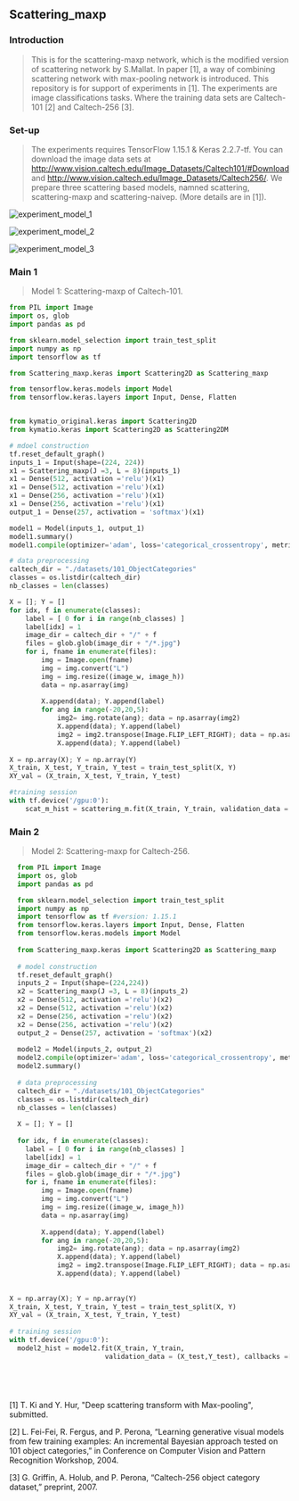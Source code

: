 ## Scattering_maxp

### Introduction
> This is for the scattering-maxp network, which is the modified version of scattering network by S.Mallat. In paper [1], a way of combining scattering network with max-pooling network is introduced. This repository is for support of experiments in [1]. The experiments are image classifications tasks. Where the training data sets are Caltech-101 [2] and Caltech-256 [3]. 


### Set-up 
> The experiments requires TensorFlow 1.15.1 & Keras 2.2.7-tf. You can download the image data sets at http://www.vision.caltech.edu/Image_Datasets/Caltech101/#Download
and http://www.vision.caltech.edu/Image_Datasets/Caltech256/. We prepare three scattering based models, namned scattering, scattering-maxp and scattering-naivep. (More details are in [1]).

![experiment_model_1](https://user-images.githubusercontent.com/55676509/100437400-0802a580-30e4-11eb-821d-e6fd223821a9.png)

![experiment_model_2](https://user-images.githubusercontent.com/55676509/100437431-1650c180-30e4-11eb-8a1a-a4957d9ba7bc.png)

![experiment_model_3](https://user-images.githubusercontent.com/55676509/100437445-19e44880-30e4-11eb-9fb0-4ae145a6cbd8.png)




### Main 1
> Model 1: Scattering-maxp of Caltech-101.

```python
from PIL import Image
import os, glob
import pandas as pd

from sklearn.model_selection import train_test_split
import numpy as np
import tensorflow as tf  

from Scattering_maxp.keras import Scattering2D as Scattering_maxp

from tensorflow.keras.models import Model
from tensorflow.keras.layers import Input, Dense, Flatten


from kymatio_original.keras import Scattering2D
from kymatio.keras import Scattering2D as Scattering2DM

# mdoel construction
tf.reset_default_graph()
inputs_1 = Input(shape=(224, 224))
x1 = Scattering_maxp(J =3, L = 8)(inputs_1)
x1 = Dense(512, activation ='relu')(x1)
x1 = Dense(512, activation ='relu')(x1)
x1 = Dense(256, activation ='relu')(x1)
x1 = Dense(256, activation ='relu')(x1)
output_1 = Dense(257, activation = 'softmax')(x1)

model1 = Model(inputs_1, output_1)
model1.summary()
model1.compile(optimizer='adam', loss='categorical_crossentropy', metrics=['accuracy'])

# data preprocessing
caltech_dir = "./datasets/101_ObjectCategories"
classes = os.listdir(caltech_dir)
nb_classes = len(classes)

X = []; Y = []
for idx, f in enumerate(classes):
    label = [ 0 for i in range(nb_classes) ]
    label[idx] = 1
    image_dir = caltech_dir + "/" + f
    files = glob.glob(image_dir + "/*.jpg")
    for i, fname in enumerate(files):
        img = Image.open(fname)
        img = img.convert("L")
        img = img.resize((image_w, image_h))        
        data = np.asarray(img)
        
        X.append(data); Y.append(label)
        for ang in range(-20,20,5):
            img2= img.rotate(ang); data = np.asarray(img2)
            X.append(data); Y.append(label)
            img2 = img2.transpose(Image.FLIP_LEFT_RIGHT); data = np.asarray(img2)
            X.append(data); Y.append(label)
  
X = np.array(X); Y = np.array(Y)
X_train, X_test, Y_train, Y_test = train_test_split(X, Y)
XY_val = (X_train, X_test, Y_train, Y_test)

#training session
with tf.device('/gpu:0'):
    scat_m_hist = scattering_m.fit(X_train, Y_train, validation_data = (X_test,Y_test), callbacks =[callback], epochs=300, batch_size=256)

```




### Main 2
> Model 2: Scattering-maxp for Caltech-256.


```python
  from PIL import Image
  import os, glob
  import pandas as pd

  from sklearn.model_selection import train_test_split
  import numpy as np
  import tensorflow as tf #version: 1.15.1
  from tensorflow.keras.layers import Input, Dense, Flatten 
  from tensorflow.keras.models import Model
  
  from Scattering_maxp.keras import Scattering2D as Scattering_maxp
  
  # model construction
  tf.reset_default_graph()
  inputs_2 = Input(shape=(224,224))
  x2 = Scattering_maxp(J =3, L = 8)(inputs_2)
  x2 = Dense(512, activation ='relu')(x2)
  x2 = Dense(512, activation ='relu')(x2)
  x2 = Dense(256, activation ='relu')(x2)
  x2 = Dense(256, activation ='relu')(x2)
  output_2 = Dense(257, activation = 'softmax')(x2)
  
  model2 = Model(inputs_2, output_2)
  model2.compile(optimizer='adam', loss='categorical_crossentropy', metrics=['accuracy'])
  model2.summary()
 
  # data preprocessing
  caltech_dir = "./datasets/101_ObjectCategories"
  classes = os.listdir(caltech_dir)
  nb_classes = len(classes)
  
  X = []; Y = []
 
  for idx, f in enumerate(classes):
    label = [ 0 for i in range(nb_classes) ]
    label[idx] = 1
    image_dir = caltech_dir + "/" + f
    files = glob.glob(image_dir + "/*.jpg")
    for i, fname in enumerate(files):
        img = Image.open(fname)
        img = img.convert("L")
        img = img.resize((image_w, image_h))        
        data = np.asarray(img)
        
        X.append(data); Y.append(label)
        for ang in range(-20,20,5):
            img2= img.rotate(ang); data = np.asarray(img2)
            X.append(data); Y.append(label)
            img2 = img2.transpose(Image.FLIP_LEFT_RIGHT); data = np.asarray(img2)
            X.append(data); Y.append(label)
            
            
X = np.array(X); Y = np.array(Y)
X_train, X_test, Y_train, Y_test = train_test_split(X, Y)
XY_val = (X_train, X_test, Y_train, Y_test)
    
# training session
with tf.device('/gpu:0'):
  model2_hist = model2.fit(X_train, Y_train, 
                        validation_data = (X_test,Y_test), callbacks =[callback], epochs=200, batch_size=256)






```



[1] T. Ki and Y. Hur, "Deep scattering transform with Max-pooling", submitted.

[2] L. Fei-Fei, R. Fergus, and P. Perona, “Learning generative visual models from few
training examples: An incremental Bayesian approach tested on 101 object categories,”
in Conference on Computer Vision and Pattern Recognition Workshop, 2004.

[3] G. Griffin, A. Holub, and P. Perona, “Caltech-256 object category dataset,” preprint,
2007.
